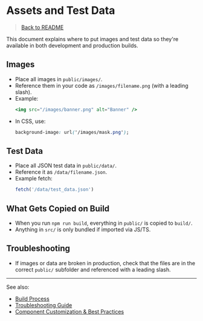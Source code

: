 # Assets and Test Data

> [Back to README](./README.html)


This document explains where to put images and test data so they're available in both development and production builds.

## Images
- Place all images in `public/images/`.
- Reference them in your code as `/images/filename.png` (with a leading slash).
- Example:
  ```jsx
  <img src="/images/banner.png" alt="Banner" />
  ```
- In CSS, use:
  ```css
  background-image: url('/images/mask.png');
  ```

## Test Data
- Place all JSON test data in `public/data/`.
- Reference it as `/data/filename.json`.
- Example fetch:
  ```js
  fetch('/data/test_data.json')
  ```

## What Gets Copied on Build
- When you run `npm run build`, everything in `public/` is copied to `build/`.
- Anything in `src/` is only bundled if imported via JS/TS.

## Troubleshooting
- If images or data are broken in production, check that the files are in the correct `public/` subfolder and referenced with a leading slash.

---

See also:
- [Build Process](./build-process.html)
- [Troubleshooting Guide](./troubleshooting.html)
- [Component Customization & Best Practices](./component-customization-and-best-practices.md)

